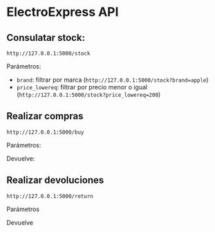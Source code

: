 # ElectroExpress API

## Consulatar stock:

`http://127.0.0.1:5000/stock`

Parámetros:

- `brand`: filtrar por marca (`http://127.0.0.1:5000/stock?brand=apple`)
- `price_lowereq`: filtrar por precio menor o igual (`http://127.0.0.1:5000/stock?price_lowereq=200`)


## Realizar compras

`http://127.0.0.1:5000/buy`


Parámetros:


Devuelve:


## Realizar devoluciones

`http://127.0.0.1:5000/return`

Parámetros


Devuelve

